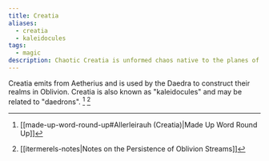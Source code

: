 ```yaml
---
title: Creatia
aliases:
  - creatia
  - kaleidocules
tags:
  - magic
description: Chaotic Creatia is unformed chaos native to the planes of Oblivion.
---
```

Creatia emits from Aetherius and is used by the Daedra to construct their realms in Oblivion. Creatia is also known as "kaleidocules" and may be related to "daedrons". [^1] [^2]

[^1]: [[made-up-word-round-up#Allerleirauh (Creatia)|Made Up Word Round Up]]
[^2]: [[itermerels-notes|Notes on the Persistence of Oblivion Streams]]